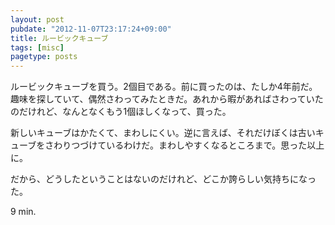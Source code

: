 ```yaml
---
layout: post
pubdate: "2012-11-07T23:17:24+09:00"
title: ルービックキューブ
tags: [misc]
pagetype: posts
---
```

ルービックキューブを買う。2個目である。前に買ったのは、たしか4年前だ。趣味を探していて、偶然さわってみたときだ。あれから暇があればさわっていたのだけれど、なんとなくもう1個ほしくなって、買った。

新しいキューブはかたくて、まわしにくい。逆に言えば、それだけぼくは古いキューブをさわりつづけているわけだ。まわしやすくなるところまで。思った以上に。

だから、どうしたということはないのだけれど、どこか誇らしい気持ちになった。

9 min.
